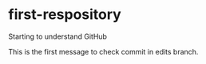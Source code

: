 # first-respository
Starting to understand GitHub

This is the first message to check commit in edits branch.
